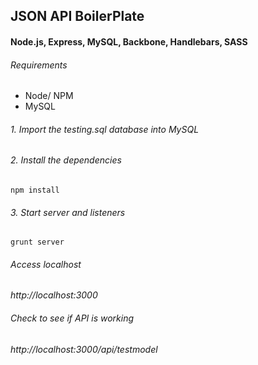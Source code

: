 ## JSON API BoilerPlate
#### Node.js, Express, MySQL, Backbone, Handlebars, SASS

###### Requirements
* Node/ NPM
* MySQL

###### 1. Import the testing.sql database into MySQL

###### 2. Install the dependencies
`npm install`

###### 3. Start server and listeners
`grunt server`

###### Access localhost
*http://localhost:3000*

###### Check to see if API is working
*http://localhost:3000/api/testmodel*
